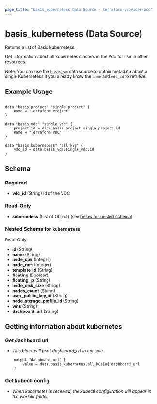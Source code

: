 ```yaml
---
page_title: "basis_kubernetess Data Source - terraform-provider-bcc"
---
```

# basis_kubernetess (Data Source)

Returns a list of Basis kubernetess.

Get information about all kubernetes clasters in the Vdc for use in other resources.

Note: You can use the [`basis_vm`](Kubernetess) data source to obtain metadata
about a single Kubernetess if you already know the `name` and `vdc_id` to retrieve.

## Example Usage

```hcl

data "basis_project" "single_project" {
    name = "Terraform Project"
}

data "basis_vdc" "single_vdc" {
    project_id = data.basis_project.single_project.id
    name = "Terraform VDC"
}

data "basis_kubernetess" "all_k8s" {
    vdc_id = data.basis_vdc.single_vdc.id
}

```

## Schema

### Required

- **vdc_id** (String) id of the VDC

### Read-Only

- **kubernetess** (List of Object) (see [below for nested schema](#nestedatt--kubernetess))

<a id="nestedatt--kubernetess"></a>
### Nested Schema for `kubernetess`

Read-Only:

- **id** (String)
- **name** (String)
- **node_cpu** (Integer)
- **node_ram** (Integer)
- **template_id** (String)
- **floating** (Boolean)
- **floating_ip** (String)
- **node_disk_size** (String)
- **nodes_count** (String)
- **user_public_key_id** (String)
- **node_storage_profile_id** (String)
- **vms** (String)
- **dashboard_url** (String)

## Getting information about kubernetes

### Get dashboard url

- *This block will print dashboard_url in console*
```
    output "dashboard_url" {
        value = data.basis_kubernetes.all_k8s[0].dashboard_url
    }
```

### Get kubectl config
- *When kubernetes is received, the kubectl configuration will appear in the workdir folder.*
